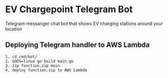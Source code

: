 # EV Chargepoint Telegram Bot
Telegram messanger chat bot that shows EV charging stations around your location

## Deploying Telegram handler to AWS Lambda
```
1. cd cmd/bot/
2. GOOS=linux go build main.go
3. zip function.zip main
4. deploy function.zip to AWS Lambda
```
